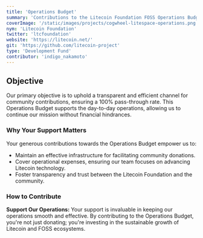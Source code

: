 ```yaml
---
title: 'Operations Budget'
summary: 'Contributions to the Litecoin Foundation FOSS Operations Budget will be used to cover our operating expenses as we continue to facilitate frictionless, donations from the community to the Litecoin & FOSS ecosystems at a pass-through rate of 100%.'
coverImage: '/static/images/projects/cogwheel-litespace-operations.png'
nym: 'Litecoin Foundation'
twitter: 'ltcfoundation'
website: 'https://litecoin.net/'
git: 'https://github.com/litecoin-project'
type: 'Development Fund'
contributor: 'indigo_nakamoto'
---
```


## Objective

Our primary objective is to uphold a transparent and efficient channel for community contributions, ensuring a 100% pass-through rate. This Operations Budget supports the day-to-day operations, allowing us to continue our mission without financial hindrances.

### Why Your Support Matters

Your generous contributions towards the Operations Budget empower us to:

- Maintain an effective infrastructure for facilitating community donations.
- Cover operational expenses, ensuring our team focuses on advancing Litecoin technology.
- Foster transparency and trust between the Litecoin Foundation and the community.

### How to Contribute

**Support Our Operations:**
Your support is invaluable in keeping our operations smooth and effective. By contributing to the Operations Budget, you're not just donating; you're investing in the sustainable growth of Litecoin and FOSS ecosystems.